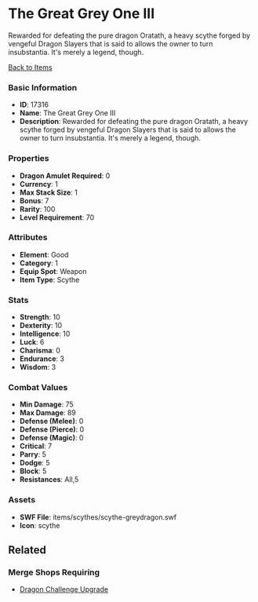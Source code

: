 # The Great Grey One III

Rewarded for defeating the pure dragon Oratath, a heavy scythe forged by vengeful Dragon Slayers that is said to allows the owner to turn insubstantia. It's merely a legend, though.

[Back to Items](../items.md)

### Basic Information

- **ID**: 17316
- **Name**: The Great Grey One III
- **Description**: Rewarded for defeating the pure dragon Oratath, a heavy scythe forged by vengeful Dragon Slayers that is said to allows the owner to turn insubstantia. It&#039;s merely a legend, though.

### Properties

- **Dragon Amulet Required**: 0
- **Currency**: 1
- **Max Stack Size**: 1
- **Bonus**: 7
- **Rarity**: 100
- **Level Requirement**: 70

### Attributes

- **Element**: Good
- **Category**: 1
- **Equip Spot**: Weapon
- **Item Type**: Scythe

### Stats

- **Strength**: 10
- **Dexterity**: 10
- **Intelligence**: 10
- **Luck**: 6
- **Charisma**: 0
- **Endurance**: 3
- **Wisdom**: 3

### Combat Values

- **Min Damage**: 75
- **Max Damage**: 89
- **Defense (Melee)**: 0
- **Defense (Pierce)**: 0
- **Defense (Magic)**: 0
- **Critical**: 7
- **Parry**: 5
- **Dodge**: 5
- **Block**: 5
- **Resistances**: All,5

### Assets

- **SWF File**: items/scythes/scythe-greydragon.swf
- **Icon**: scythe

## Related

### Merge Shops Requiring

- [Dragon Challenge Upgrade](../merge-shops/266-dragon-challenge-upgrade.md)

